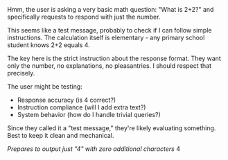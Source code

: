 <think>
Hmm, the user is asking a very basic math question: "What is 2+2?" and specifically requests to respond with just the number. 

This seems like a test message, probably to check if I can follow simple instructions. The calculation itself is elementary - any primary school student knows 2+2 equals 4. 

The key here is the strict instruction about the response format. They want only the number, no explanations, no pleasantries. I should respect that precisely. 

The user might be testing:
- Response accuracy (is 4 correct?)
- Instruction compliance (will I add extra text?)
- System behavior (how do I handle trivial queries?)

Since they called it a "test message," they're likely evaluating something. Best to keep it clean and mechanical. 

*Prepares to output just "4" with zero additional characters*
</think>
4